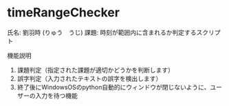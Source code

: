 # timeRangeChecker
  
氏名: 劉羽時  (りゅう　うじ)
課題: 時刻が範囲内に含まれるか判定するスクリプト  
  
機能説明  
1. 課題判定（指定された課題が適切かどうかを判断します）  
2. 誤字判定（入力されたテキストの誤字を検出します）  
3. 終了後にWindowsOSのpython自動的にウィンドウが閉じないように、ユーザーの入力を待つ機能  
